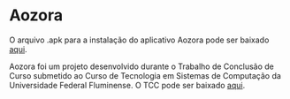 # Aozora
O arquivo .apk para a instalação do aplicativo Aozora pode ser baixado [aqui](https://github.com/Minettii/Aozora/raw/Minettii-apk/Aozora.apk).

Aozora foi um projeto desenvolvido durante o Trabalho de Conclusão de Curso submetido ao Curso de Tecnologia em Sistemas de Computação da Universidade Federal Fluminense. O TCC pode ser baixado [aqui](https://github.com/Minettii/Aozora/raw/Minettii-apk/Rafael%20Minetti%20TCC.pdf).

